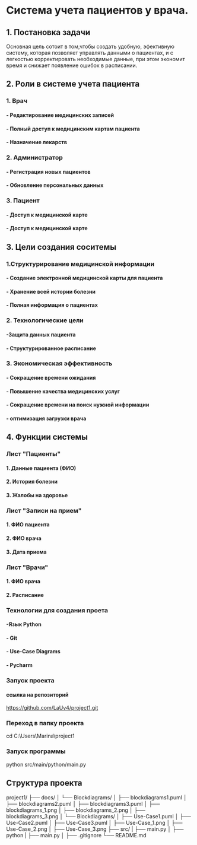 # Система учета пациентов у врача.
## 1. Постановка задачи
 Основная цель сотоит в том,чтобы создать удобную, эфективную систему, которая позволяет управлять данными о пациентах, и с легкостью корректировать необходимые данные, при этом экономит время и снижает появление ошибок в расписании.
 
## 2. Роли в системе учета пациента

### 1. Врач 
#### - Редактирование медицинских записей
#### - Полный доступ к медицинским картам пациента
#### - Назначение лекарств

### 2. Администратор
#### - Регистрация новых пациентов
#### - Обновление персональных данных

### 3. Пациент
#### - Доступ к медицинской карте
#### - Доступ к медицинской карте

## 3. Цели создания соситемы
### 1.Структурирование медицинской информации
#### - Создание электронной медицинской карты для пациента
#### - Хранение всей истории болезни
#### - Полная информация о пациентах

### 2. Технологические цели
#### -Защита данных пациента
#### - Структурированное расписание

### 3. Экономическая эффективность
#### - Сокращение времени ожидания
#### - Повышение качества медицинских услуг
#### - Сокращение времени на поиск нужной информации
#### - оптимизация загрузки врача

## 4. Функции системы
### Лист "Пациенты"
#### 1. Данные пациента (ФИО)
#### 2. История болезни
#### 3. Жалобы на здоровье

### Лист "Записи на прием"
#### 1. ФИО пациента
#### 2. ФИО врача
#### 3. Дата приема

### Лист "Врачи"
#### 1. ФИО врача
#### 2. Расписание

### Технологии для создания проета
#### -Язык Python
#### - Git
#### - Use-Case Diagrams
#### - Pycharm

### Запуск проекта
#### ссылка на репозиторий
https://github.com/LaUv4/project1.git

### Переход в папку проекта
cd C:\Users\Marina\project1

### Запуск программы
python src/main/python/main.py

## Структура проекта
project1/
├── docs/
│ └── Blockdiagrams/
│    ├── blockdiagrams1.puml
│    ├── blockdiagrams2.puml
│    ├── blockdiagrams3.puml
│    ├── blockdiagrams_1.png
│    ├── blockdiagrams_2.png
│    ├── blockdiagrams_3.png
│  └── Blockdiagrams/
│    ├── Use-Case1.puml
│    ├── Use-Case2.puml
│    ├── Use-Case3.puml
│    ├── Use-Case_1.png
│    ├── Use-Case_2.png
│    ├── Use-Case_3.png
├── src/
|    ├── main.py
│      ├── python
|        ├── main.py
│ 
├── .gitignore
└── README.md

